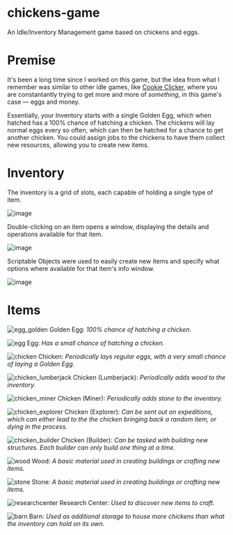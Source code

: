 # chickens-game
 An Idle/Inventory Management game based on chickens and eggs.
 
# Premise
 It's been a long time since I worked on this game, but the idea from what I remember was similar to other idle games, like [Cookie Clicker](https://orteil.dashnet.org/cookieclicker/), where you are constantantly trying to get more and more of *something*, in this game's case — eggs and money.

Essentially, your Inventory starts with a single Golden Egg, which when hatched has a 100% chance of hatching a chicken. The chickens will lay normal eggs every so often, which can then be hatched for a chance to get another chicken. You could assign jobs to the chickens to have them collect new resources, allowing you to create new items.

# Inventory
The inventory is a grid of slots, each capable of holding a single type of item.

![image](https://user-images.githubusercontent.com/44419210/122652849-e572c100-d0f5-11eb-9eb9-c7a8abdc5034.png)

Double-clicking on an item opens a window, displaying the details and operations available for that item.

![image](https://user-images.githubusercontent.com/44419210/122652920-55814700-d0f6-11eb-820a-bf052dcf7e07.png)

Scriptable Objects were used to easily create new items and specify what options where available for that item's info window.

![image](https://user-images.githubusercontent.com/44419210/122652984-9711f200-d0f6-11eb-9433-95702b8ea696.png)
 
# Items
![egg_golden](https://user-images.githubusercontent.com/44419210/122652558-53b68400-d0f4-11eb-9312-12f3cf4c379d.png) Golden Egg: *100% chance of hatching a chicken.*

![egg](https://user-images.githubusercontent.com/44419210/122652496-194ce700-d0f4-11eb-8e6d-f4c30ea09e5e.png) Egg: *Has a small chance of hatching a chicken.*

![chicken](https://user-images.githubusercontent.com/44419210/122652580-6630bd80-d0f4-11eb-826c-8f55f0671844.png) Chicken: *Periodically lays regular eggs, with a very small chance of laying a Golden Egg.*

![chicken_lumberjack](https://user-images.githubusercontent.com/44419210/122652606-8bbdc700-d0f4-11eb-9a8d-610d45c75f05.png) Chicken (Lumberjack): *Periodically adds wood to the inventory.*

![chicken_miner](https://user-images.githubusercontent.com/44419210/122652634-a728d200-d0f4-11eb-9e3a-265c8e94f7b5.png) Chicken (Miner): *Periodically adds stone to the inventory.*

![chicken_explorer](https://user-images.githubusercontent.com/44419210/122652665-c45da080-d0f4-11eb-91a7-75f4bd6078a6.png) Chicken (Explorer): *Can be sent out on expeditions, which can either lead to the the chicken bringing back a random item, or dying in the process.*

![chicken_builder](https://user-images.githubusercontent.com/44419210/122652715-fa028980-d0f4-11eb-9609-9f1e644aa652.png) Chicken (Builder): *Can be tasked with building new structures. Each builder can only build one thing at a time.*

![wood](https://user-images.githubusercontent.com/44419210/122652741-2a4a2800-d0f5-11eb-9d85-b458aa18f53b.png) Wood: *A basic material used in creating buildings or crafting new items.*

![stone](https://user-images.githubusercontent.com/44419210/122652752-4057e880-d0f5-11eb-8d78-e05c1775f480.png) Stone: *A basic material used in creating buildings or crafting new items.*

![researchcenter](https://user-images.githubusercontent.com/44419210/122652766-5f567a80-d0f5-11eb-8e21-5cbfc5eb7a11.png) Research Center: *Used to discover new items to craft.*

![barn](https://user-images.githubusercontent.com/44419210/122652777-7006f080-d0f5-11eb-9975-b4b52053556c.png) Barn: *Used as additional storage to house more chickens than what the inventory can hold on its own.*









